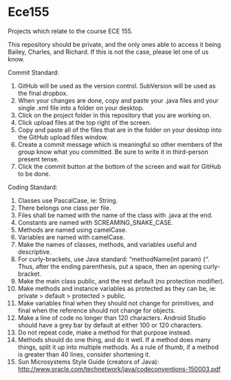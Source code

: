# Ece155
Projects which relate to the course ECE 155.

This repository should be private, and the only ones able to access it being Bailey, Charles, and Richard. If this is not the case, please let one of us know.

Commit Standard:
1. GitHub will be used as the version control. SubVersion will be used as the final dropbox.
2. When your changes are done, copy and paste your .java files and your single .xml file into a folder on your desktop.
3. Click on the project folder in this repository that you are working on.
4. Click upload files at the top right of the screen.
5. Copy and paste all of the files that are in the folder on your desktop into the GitHub upload files window.
6. Create a commit message which is meaningful so other members of the group know what you committed. Be sure to write it in third-person present tense.
7. Click the commit button at the bottom of the screen and wait for GitHub to be done.

Coding Standard:
1. Classes use PascalCase, ie: String.
2. There belongs one class per file.
3. Files shall be named with the name of the class with .java at the end.
4. Constants are named with SCREAMING_SNAKE_CASE.
5. Methods are named using camelCase.
6. Variables are named with camelCase.
7. Make the names of classes, methods, and variables useful and descriptive.
8. For curly-brackets, use Java standard: “methodName(int param) {“. Thus, after the ending parenthesis, put a space, then an opening curly-bracket.
9. Make the main class public, and the rest default (no protection modifier).
10. Make methods and instance variables as protected as they can be, ie: private > default > protected > public.
11. Make variables final when they should not change for primitives, and final when the reference should not change for objects.
12. Make a line of code no longer than 120 characters. Android Studio should have a grey bar by default at either 100 or 120 characters.
13. Do not repeat code, make a method for that purpose instead.
14. Methods should do one thing, and do it well. If a method does many things, split it up into multiple methods. As a rule of thumb, if a method is greater than 40 lines, consider shortening it.
15. Sun Microsystems Style Guide (creators of Java): http://www.oracle.com/technetwork/java/codeconventions-150003.pdf
